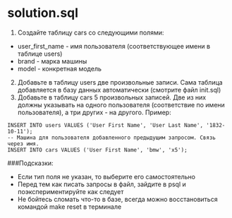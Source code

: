 # solution.sql
1. Создайте таблицу cars со следующими полями:
 - user_first_name - имя пользователя (соответствующее имени в таблице users)
 - brand - марка машины
 - model - конкретная модель
2. Добавьте в таблицу users две произвольные записи. Сама таблица добавляется в базу данных автоматически (смотрите файл init.sql)
3. Добавьте в таблицу cars 5 произвольных записей. Две из них должны указывать на одного пользователя (соответствие по имени пользователя), а три других - на другого.
Пример:

```
INSERT INTO users VALUES ('User First Name', 'User Last Name', '1832-10-11');
-- Машина для пользователя добавленного предыдущим запросом. Связь через имя.
INSERT INTO cars VALUES ('User First Name', 'bmw', 'x5');
```
###Подсказки:

- Если тип поля не указан, то выберите его самостоятельно
- Перед тем как писать запросы в файл, зайдите в psql и поэкспериментируйте как следует
- Не бойтесь сломать что-то в базе, всегда можно восстановиться командой make reset в терминале
